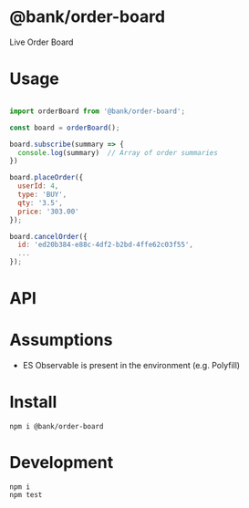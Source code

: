 # @bank/order-board

Live Order Board

# Usage

```js

import orderBoard from '@bank/order-board';

const board = orderBoard();

board.subscribe(summary => {
  console.log(summary)  // Array of order summaries
})

board.placeOrder({
  userId: 4,
  type: 'BUY',
  qty: '3.5',
  price: '303.00'
});

board.cancelOrder({
  id: 'ed20b384-e88c-4df2-b2bd-4ffe62c03f55',
  ...
});

```


# API


# Assumptions
 - ES Observable is present in the environment (e.g. Polyfill)


# Install
```shell
npm i @bank/order-board
```

# Development
```shell
npm i
npm test
```
